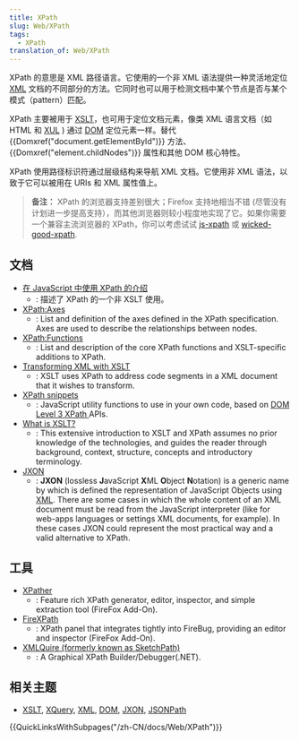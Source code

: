 ```yaml
---
title: XPath
slug: Web/XPath
tags:
  - XPath
translation_of: Web/XPath
---
```

XPath 的意思是 XML 路径语言。它使用的一个非 XML 语法提供一种灵活地定位 [XML](/zh-CN/docs/XML) 文档的不同部分的方法。它同时也可以用于检测文档中某个节点是否与某个模式（pattern）匹配。

XPath 主要被用于 [XSLT](/zh-CN/docs/XSLT)，也可用于定位文档元素，像类 XML 语言文档（如 HTML 和 [XUL](/zh-CN/docs/XUL) ) 通过 [DOM](/zh-CN/docs/DOM) 定位元素一样。替代 {{Domxref("document.getElementById")}} 方法、 {{Domxref("element.childNodes")}} 属性和其他 DOM 核心特性。

XPath 使用路径标识符通过层级结构来导航 XML 文档。它使用非 XML 语法，以致于它可以被用在 URIs 和 XML 属性值上。

> **备注：** XPath 的浏览器支持差别很大；Firefox 支持地相当不错 (尽管没有计划进一步提高支持），而其他浏览器则较小程度地实现了它。如果你需要一个兼容主流浏览器的 XPath，你可以考虑试试 [js-xpath](http://nchc.dl.sourceforge.net/project/js-xpath/js-xpath/1.0.0/xpath.js) 或 [wicked-good-xpath](https://github.com/google/wicked-good-xpath).

## 文档

- [在 JavaScript 中使用 XPath 的介绍](/zh-CN/docs/Introduction_to_using_XPath_in_JavaScript)
  - : 描述了 XPath 的一个非 XSLT 使用。
- [XPath:Axes](/en-US/docs/XPath/Axes)
  - : List and definition of the axes defined in the XPath specification. Axes are used to describe the relationships between nodes.
- [XPath:Functions](/en-US/docs/XPath/Functions)
  - : List and description of the core XPath functions and XSLT-specific additions to XPath.
- [Transforming XML with XSLT](/en-US/docs/Transforming_XML_with_XSLT)
  - : XSLT uses XPath to address code segments in a XML document that it wishes to transform.
- [XPath snippets](/en-US/docs/Web/XPath/Snippets)
  - : JavaScript utility functions to use in your own code, based on [DOM Level 3 XPath ](http://www.w3.org/TR/DOM-Level-3-XPath/)APIs.
- [What is XSLT?](http://www.xml.com/pub/a/2000/08/holman/)
  - : This extensive introduction to XSLT and XPath assumes no prior knowledge of the technologies, and guides the reader through background, context, structure, concepts and introductory terminology.
- [JXON](/en-US/docs/JXON)
  - : **JXON** (lossless **J**avaScript **X**ML **O**bject **N**otation) is a generic name by which is defined the representation of JavaScript Objects using [XML](/en/XML). There are some cases in which the whole content of an XML document must be read from the JavaScript interpreter (like for web-apps languages or settings XML documents, for example). In these cases JXON could represent the most practical way and a valid alternative to XPath.

## 工具

- [XPather](https://addons.mozilla.org/zh-CN/firefox/addon/1192)
  - : Feature rich XPath generator, editor, inspector, and simple extraction tool (FireFox Add-On).
- [FireXPath](https://addons.mozilla.org/zh-CN/firefox/addon/11900)
  - : XPath panel that integrates tightly into FireBug, providing an editor and inspector (FireFox Add-On).
- [XMLQuire (formerly known as SketchPath)](http://qutoric.com/xmlquire/)
  - : A Graphical XPath Builder/Debugger(.NET).

## 相关主题

- [XSLT](/zh-CN/docs/XSLT), [XQuery](/zh-CN/docs/XQuery), [XML](/zh-CN/docs/XML), [DOM](/zh-CN/docs/DOM), [JXON](/zh-CN/docs/JXON), [JSONPath](/zh-CN/docs/JSON/JSONPath)

{{QuickLinksWithSubpages("/zh-CN/docs/Web/XPath")}}
